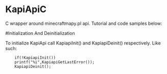 # KapiApiC
C wrapper around minecraftmapy.pl api. Tutorial and code samples below:

#Initialization And Deinitialization

To initialize KapiApi call KapiapiInit() and KapiapiDeinit() respectively. Like such:

```
	if(!KapiapiInit())
	printf("%i",KapiapiGetLastError());
	KapiapiDeinit();
```
